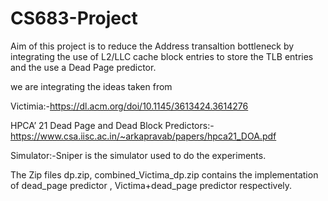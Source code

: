 # CS683-Project
Aim of this project is to reduce the Address transaltion bottleneck by integrating the use of L2/LLC cache block entries to store the TLB entries and the use a Dead Page predictor.

we are integrating  the ideas taken from 

Victimia:-https://dl.acm.org/doi/10.1145/3613424.3614276

HPCA’ 21 Dead Page and Dead Block Predictors:-https://www.csa.iisc.ac.in/~arkapravab/papers/hpca21_DOA.pdf 

Simulator:-Sniper is the simulator used to do the experiments.

The Zip files dp.zip, combined_Victima_dp.zip contains the implementation of dead_page predictor , Victima+dead_page predictor respectively.
